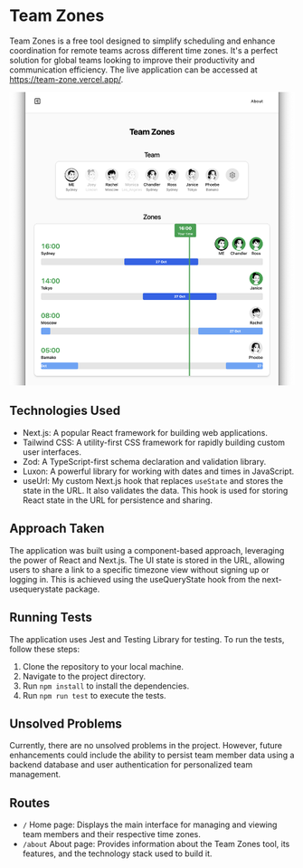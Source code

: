 # Team Zones

Team Zones is a free tool designed to simplify scheduling and enhance coordination for remote teams across different time zones. It's a perfect solution for global teams looking to improve their productivity and communication efficiency. The live application can be accessed at https://team-zone.vercel.app/.

![Team Zones screen shot](./screen-shot.png)

## Technologies Used

- Next.js: A popular React framework for building web applications.
- Tailwind CSS: A utility-first CSS framework for rapidly building custom user interfaces.
- Zod: A TypeScript-first schema declaration and validation library.
- Luxon: A powerful library for working with dates and times in JavaScript.
- useUrl: My custom Next.js hook that replaces `useState` and stores the state in the URL. It also validates the data. This hook is used for storing React state in the URL for persistence and sharing.

## Approach Taken

The application was built using a component-based approach, leveraging the power of React and Next.js. The UI state is stored in the URL, allowing users to share a link to a specific timezone view without signing up or logging in. This is achieved using the useQueryState hook from the next-usequerystate package.

## Running Tests

The application uses Jest and Testing Library for testing. To run the tests, follow these steps:

1. Clone the repository to your local machine.
2. Navigate to the project directory.
3. Run `npm install` to install the dependencies.
4. Run `npm run test` to execute the tests.

## Unsolved Problems

Currently, there are no unsolved problems in the project. However, future enhancements could include the ability to persist team member data using a backend database and user authentication for personalized team management.

## Routes

- `/` Home page: Displays the main interface for managing and viewing team members and their respective time zones.
- `/about` About page: Provides information about the Team Zones tool, its features, and the technology stack used to build it.
